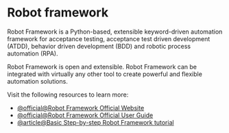 # Robot framework

Robot Framework is a Python-based, extensible keyword-driven automation framework for acceptance testing, acceptance test driven development (ATDD), behavior driven development (BDD) and robotic process automation (RPA).

Robot Framework is open and extensible. Robot Framework can be integrated with virtually any other tool to create powerful and flexible automation solutions.

Visit the following resources to learn more:

- [@official@Robot Framework Official Website](https://robotframework.org/)
- [@official@Robot Framework Official User Guide](https://robotframework.org/robotframework/latest/RobotFrameworkUserGuide.html)
- [@article@Basic Step-by-step Robot Framework tutorial](https://medium.com/swlh/robot-framework-the-basics-dfeadc025bea)
